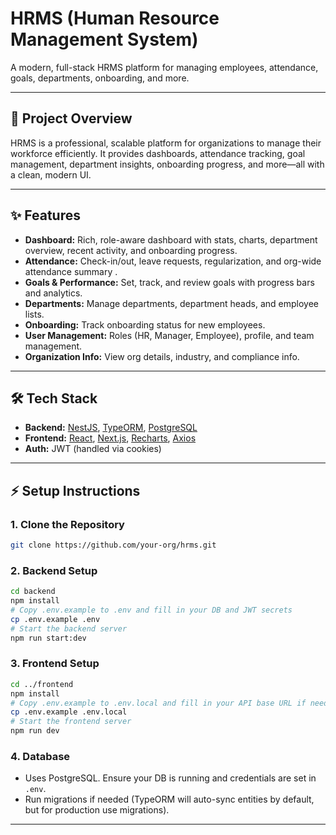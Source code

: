 # HRMS (Human Resource Management System)

A modern, full-stack HRMS platform for managing employees, attendance, goals, departments, onboarding, and more.

---

## 🚀 Project Overview
HRMS is a professional, scalable platform for organizations to manage their workforce efficiently. It provides dashboards, attendance tracking, goal management, department insights, onboarding progress, and more—all with a clean, modern UI.

---

## ✨ Features
- **Dashboard:** Rich, role-aware dashboard with stats, charts, department overview, recent activity, and onboarding progress.
- **Attendance:** Check-in/out, leave requests, regularization, and org-wide attendance summary .
- **Goals & Performance:** Set, track, and review goals with progress bars and analytics.
- **Departments:** Manage departments, department heads, and employee lists.
- **Onboarding:** Track onboarding status for new employees.
- **User Management:** Roles (HR, Manager, Employee), profile, and team management.
- **Organization Info:** View org details, industry, and compliance info.

---

## 🛠️ Tech Stack
- **Backend:** [NestJS](https://nestjs.com/), [TypeORM](https://typeorm.io/), [PostgreSQL](https://www.postgresql.org/)
- **Frontend:** [React](https://react.dev/), [Next.js](https://nextjs.org/), [Recharts](https://recharts.org/), [Axios](https://axios-http.com/)
- **Auth:** JWT (handled via cookies)

---

## ⚡ Setup Instructions

### 1. Clone the Repository
```bash
git clone https://github.com/your-org/hrms.git
```

### 2. Backend Setup
```bash
cd backend
npm install
# Copy .env.example to .env and fill in your DB and JWT secrets
cp .env.example .env
# Start the backend server
npm run start:dev
```

### 3. Frontend Setup
```bash
cd ../frontend
npm install
# Copy .env.example to .env.local and fill in your API base URL if needed
cp .env.example .env.local
# Start the frontend server
npm run dev
```

### 4. Database
- Uses PostgreSQL. Ensure your DB is running and credentials are set in `.env`.
- Run migrations if needed (TypeORM will auto-sync entities by default, but for production use migrations).

---
